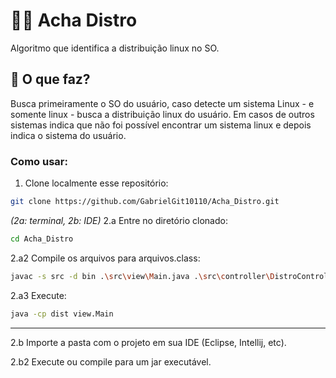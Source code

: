 # 👨‍🚀 Acha Distro
Algoritmo que identifica a distribuição linux no SO.

## 🤔 O que faz?
Busca primeiramente o SO do usuário, caso detecte um sistema Linux - e somente linux - busca a distribuição linux do usuário. 
Em casos de outros sistemas indica que não foi possível encontrar um sistema linux e depois indica o sistema do usuário.

### Como usar:
1. Clone localmente esse repositório:
```bash
git clone https://github.com/GabrielGit10110/Acha_Distro.git
```

*(2a: terminal, 2b: IDE)*
2.a Entre no diretório clonado:
```bash
cd Acha_Distro
```

2.a2 Compile os arquivos para arquivos.class:
```bash
javac -s src -d bin .\src\view\Main.java .\src\controller\DistroController.java
```

2.a3 Execute:
```bash
java -cp dist view.Main
```

---

2.b Importe a pasta com o projeto em sua IDE (Eclipse, Intellij, etc).

2.b2 Execute ou compile para um jar executável.

